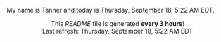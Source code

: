 My name is Tanner and today is Thursday, September 18, 5:22 AM EDT.

<p align="center">This <i>README</i> file is generated <b>every 3 hours</b>!</br>Last refresh: Thursday, September 18, 5:22 AM EDT<br /></p>
